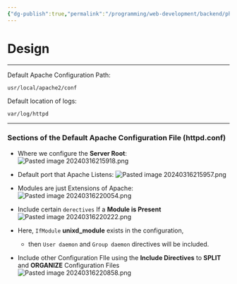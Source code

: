 ```yaml
---
{"dg-publish":true,"permalink":"/programming/web-development/backend/php/00-apache/01-apache-configuration-file/","tags":["programming","apache","php"],"created":"2024-11-09T11:30:29.759+08:00"}
---
```



# Design

--- 
Default Apache Configuration Path:
```
usr/local/apache2/conf 
```

Default location of logs:
```
var/log/httpd
```


---
### Sections of the Default Apache Configuration File (httpd.conf)

- Where we configure the __Server Root__:
![Pasted image 20240316215918.png](/img/user/PROGRAMMING/Web%20Development/Backend/PHP/00%20Apache/attachments/Pasted%20image%2020240316215918.png)

- Default port that Apache Listens:
![Pasted image 20240316215957.png](/img/user/PROGRAMMING/Web%20Development/Backend/PHP/00%20Apache/attachments/Pasted%20image%2020240316215957.png)

- Modules are just Extensions of Apache:
![Pasted image 20240316220054.png](/img/user/PROGRAMMING/Web%20Development/Backend/PHP/00%20Apache/attachments/Pasted%20image%2020240316220054.png)

- Include certain `derectives` If a __Module is Present__
![Pasted image 20240316220222.png](/img/user/PROGRAMMING/Web%20Development/Backend/PHP/00%20Apache/attachments/Pasted%20image%2020240316220222.png)
- Here, `IfModule` __unixd_module__ exists in the configuration,
	- then `User daemon` and `Group daemon` directives will be included.




- Include other Configuration FIle using the __Include Directives__ to __SPLIT__ and __ORGANIZE__ Configuration Files
![Pasted image 20240316220858.png](/img/user/PROGRAMMING/Web%20Development/Backend/PHP/00%20Apache/attachments/Pasted%20image%2020240316220858.png)
